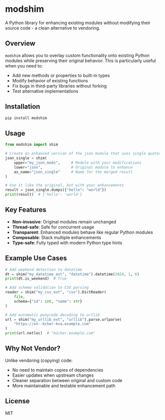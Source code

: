 
# modshim

A Python library for enhancing existing modules without modifying their source code - a clean alternative to vendoring.

## Overview

`modshim` allows you to overlay custom functionality onto existing Python modules while preserving their original behavior. This is particularly useful when you need to:

- Add new methods or properties to built-in types
- Modify behavior of existing functions
- Fix bugs in third-party libraries without forking
- Test alternative implementations

## Installation

```bash
pip install modshim
```

## Usage

```python
from modshim import shim

# Create an enhanced version of the json module that uses single quotes
json_single = shim(
    upper="my_json_mods",     # Module with your modifications
    lower="json",             # Original module to enhance
    as_name="json_single"     # Name for the merged result
)

# Use it like the original, but with your enhancements
result = json_single.dumps({"hello": "world"})
print(result)  # {'hello': 'world'}
```

## Key Features

- **Non-invasive**: Original modules remain unchanged
- **Thread-safe**: Safe for concurrent usage
- **Transparent**: Enhanced modules behave like regular Python modules
- **Composable**: Stack multiple enhancements
- **Type-safe**: Fully typed with modern Python type hints

## Example Use Cases

```python
# Add weekend detection to datetime
dt = shim("my_datetime_ext", "datetime").datetime(2024, 1, 6)
print(dt.is_weekend)  # True

# Add schema validation to CSV parsing
reader = shim("my_csv_ext", "csv").DictReader(
    file,
    schema={"id": int, "name": str}
)

# Add automatic punycode decoding to urllib
url = shim("my_urllib_ext", "urllib").parse.urlparse(
    "https://xn--bcher-kva.example.com"
)
print(url.netloc)  # "bücher.example.com"
```

## Why Not Vendor?

Unlike vendoring (copying) code:
- No need to maintain copies of dependencies
- Easier updates when upstream changes
- Cleaner separation between original and custom code
- More maintainable and testable enhancement path

## License

MIT
